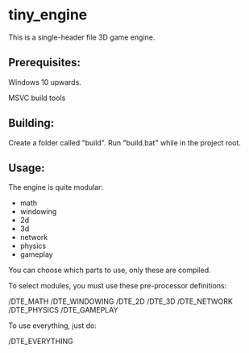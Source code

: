 # tiny_engine

This is a single-header file 3D game engine. 

## Prerequisites: 

Windows 10 upwards.

MSVC build tools


## Building: 

Create a folder called "build".
Run "build.bat" while in the project root.

## Usage:
The engine is quite modular: 

- math
- windowing
- 2d
- 3d
- network
- physics
- gameplay


You can choose which parts to use, only these are compiled. 

To select modules, you must use these pre-processor definitions: 

/DTE_MATH
/DTE_WINDOWING
/DTE_2D
/DTE_3D
/DTE_NETWORK
/DTE_PHYSICS
/DTE_GAMEPLAY

To use everything, just do:

/DTE_EVERYTHING
